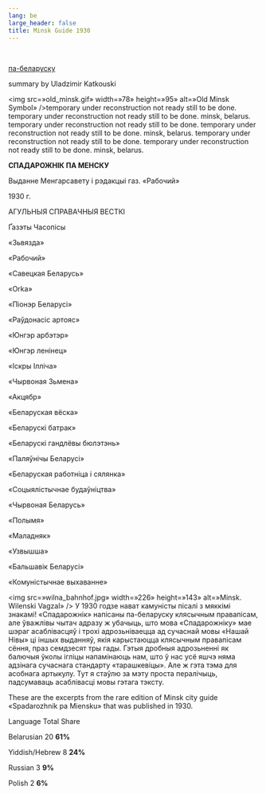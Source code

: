 ```yaml
---
lang: be
large_header: false
title: Minsk Guide 1930
---
```


<br />

<a href=»articles/art_minsk_guide.html»>па-беларуску</a>

summary by Uladzimir Katkouski

<img src=»old_minsk.gif» width=»78» height=»95» alt=»Old Minsk Symbol» />temporary under reconstruction not ready still to be done. temporary under reconstruction not ready still to be done. minsk, belarus. temporary under reconstruction not ready still to be done. temporary under reconstruction not ready still to be done. minsk, belarus. temporary under reconstruction not ready still to be done. temporary under reconstruction not ready still to be done. minsk, belarus.

<strong>СПАДАРОЖНІК ПА МЕНСКУ</strong>

Выданне Менгарсавету і рэдакцыі газ. «Рабочий»

1930 г.

АГУЛЬНЫЯ СПРАВАЧНЫЯ ВЕСТКІ

Ґазэты
Часопісы

</tr>
<tr class=»even»>

«Зьвязда»

«Рабочий»

«Савецкая Беларусь»

«Orka»

«Піонэр Беларусі»

«Раўдонасіс артояс»

«Юнгэр арбэтэр»

«Юнгэр ленінец»

«Іскры Ілліча»

«Чырвоная Зьмена»

«Акцябр»

«Беларуская вёска»

«Беларускі батрак»

«Беларускі гандлёвы бюлэтэнь»

«Паляўнічы Беларусі»

«Беларуская работніца і сялянка»

«Соцыялістычнае будаўніцтва»

«Чырвоная Беларусь»

«Полымя»

«Маладняк»

«Узвышша»

«Бальшавік Беларусі»

«Комуністычнае выхаванне»

<img src=»wilna_bahnhof.jpg» width=»226» height=»143» alt=»Minsk. Wilenski Vagzal» /> У 1930 годзе нават камуністы пісалі з мяккімі знакамі! «Спадарожнік» напісаны па-беларуску клясычным правапісам, але ўважлівы чытач адразу ж убачыць, што мова «Спадарожніку» мае шэраг асаблівасцяў і трохі адрозьніваецца ад сучаснай мовы «Нашай Нівы» ці іншых выданняў, якія карыстаюцца клясычным правапісам сёння, праз семдзесят тры гады. Гэтыя дробныя адрозьненні як балючыя ўколы ігліцы напамінаюць нам, што ў нас усё яшчэ няма адзінага сучаснага стандарту «тарашкевіцы». Але ж гэта тэма для асобнага артыкулу. Тут я стаўлю за мэту проста пералічыць, падсумаваць асаблівасці мовы гэтага тэксту.

These are the excerpts from the rare edition of Minsk city guide «Spadarozhnik pa Miensku» that was published in 1930.

Language
Total
Share

</tr>
<tr class=»even»>

Belarusian
20
<strong>61%</strong>

</tr>
<tr class=»odd»>

Yiddish/Hebrew
8
<strong>24%</strong>

</tr>
<tr class=»even»>

Russian
3
<strong>9%</strong>

</tr>
<tr class=»odd»>

Polish
2
<strong>6%</strong>

